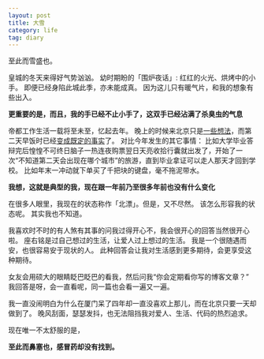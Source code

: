 ```yaml
---
layout: post
title: 大雪
category: life
tag: diary
---
```



至此而雪盛也。

皇城的冬天来得好气势汹汹。
幼时期盼的「围炉夜话」: 红红的火光、烘烤中的小手。
即便已经身陷此城此季，亦未能成真。
因为这儿只有暖气片，和我的想象有些出入。

**更重要的是，而且，我的手已经不止小手了，这双手已经沾满了杀臭虫的气息**

帝都工作生活一载将至未至，忆起去年。
晚上的时候来北京只是[一些想法](/2011/12/26/some-thought/)，而第二天早饭时已经[变成既定的事实](/2011/12/27/breakfast/)了。
对比今年发生的其它事情：
比如大学毕业答辩完后惶惶不可终日脑子一热连夜购票翌日天亮收拾行囊就出发了，开始了一次“不知道第二天会出现在哪个城市”的旅游，直到毕业拿证可以走人那天才回到学校。
比如年末一冲动就下单买了千把块的键盘，毫不拖泥带水。

**我想，这就是典型的我，现在跟一年前乃至很多年前也没有什么变化**

在很多人眼里，我现在的状态称作「北漂」。但是，又不尽然。
该怎么形容我的状态呢。
其实我也不知道。

我喜欢时不时的有人煞有其事的问我过得开心不，我会很开心的回答当然很开心啦。
座右铭是过自己想过的生活，让爱人过上想过的生活。
我是一个很随遇而安，也很容易安于现状的人。
此种回答会让我对生活感到更多期待，会更享受这种期待。

女友会用硕大的眼睛眨巴眨巴的看我，然后问我“你会定期看你写的博客文章？”
我回答是呀，会一直看呢，同一篇也会看一遍又一遍。

我一直没闹明白为什么在厦门呆了四年却一直没喜欢上那儿，而在北京只要一天却做到了。
晚风刮面，瑟瑟发抖，也无法阻挡我对爱人、生活、代码的热烈追求。


现在唯一不太舒服的是，

**至此而鼻塞也，感冒药却没有找到。**
